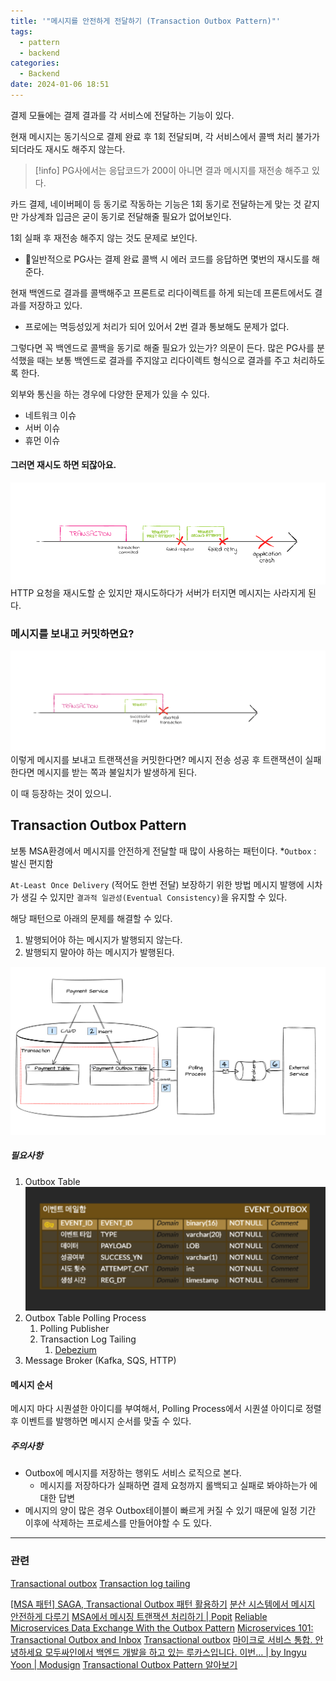 ```yaml
---
title: '"메시지를 안전하게 전달하기 (Transaction Outbox Pattern)"'
tags:
  - pattern
  - backend
categories:
  - Backend
date: 2024-01-06 18:51
---
```


결제 모듈에는 결제 결과를 각 서비스에 전달하는 기능이 있다.

현재 메시지는 동기식으로 결제 완료 후 1회 전달되며, 각 서비스에서 콜백 처리 불가가 되더라도 재시도 해주지 않는다.
> [!info]
> PG사에서는 응답코드가 200이 아니면 결과 메시지를 재전송 해주고 있다.

카드 결제, 네이버페이 등 동기로 작동하는 기능은 1회 동기로 전달하는게 맞는 것 같지만
가상계좌 입금은 굳이 동기로 전달해줄 필요가 없어보인다.

1회 실패 후 재전송 해주지 않는 것도 문제로 보인다.
- 일반적으로 PG사는 결제 완료 콜백 시 에러 코드를 응답하면 몇번의 재시도를 해준다.

현재 백엔드로 결과를 콜백해주고
프론트로 리다이렉트를 하게 되는데 프론트에서도 결과를 저장하고 있다.
- 프로에는 멱등성있게 처리가 되어 있어서 2번 결과 통보해도 문제가 없다.

그렇다면 꼭 백엔드로 콜백을 동기로 해줄 필요가 있는가? 의문이 든다.
많은 PG사를 분석했을 때는 보통 백엔드로 결과를 주지않고 리다이렉트 형식으로 결과를 주고 처리하도록 한다. 

외부와 통신을 하는 경우에 다양한 문제가 있을 수 있다.
- 네트워크 이슈
- 서버 이슈
- 휴먼 이슈

#### 그러면 재시도 하면 되잖아요.
![](/assets/img/2279f013c95d081a3ea63ff2bc63b42b.png)
HTTP 요청을 재시도할 순 있지만 재시도하다가
서버가 터지면 메시지는 사라지게 된다.

### 메시지를 보내고 커밋하면요?
![](/assets/img/1208346ffc42479fddb5637155126861.png)
이렇게 메시지를 보내고 트랜잭션을 커밋한다면?
메시지 전송 성공 후 트랜잭션이 실패한다면 메시지를 받는 쪽과 불일치가 발생하게 된다.

이 때 등장하는 것이 있으니.
## Transaction Outbox Pattern
보통 MSA환경에서 메시지를 안전하게 전달할 때 많이 사용하는 패턴이다.
*`Outbox` : 발신 편지함

`At-Least Once Delivery` (적어도 한번 전달) 보장하기 위한 방법
메시지 발행에 시차가 생길 수 있지만 `결과적 일관성(Eventual Consistency)`을 유지할 수 있다.

해당 패턴으로 아래의 문제를 해결할 수 있다.
1. 발행되어야 하는 메시지가 발행되지 않는다.
2. 발행되지 말아야 하는 메시지가 발행된다.

![](/assets/img/58ab03e5d25c8ab31206258742fd0921.png)
##### 필요사항
1. Outbox Table
	![](/assets/img/a8d3c2c4c0ccb88f90a4db90406dc514.png)
2. Outbox Table Polling Process
	1. Polling Publisher
	2. Transaction Log Tailing
		1. [Debezium](https://debezium.io/)
3. Message Broker (Kafka, SQS, HTTP)

#### 메시지 순서
메시지 마다 시퀀셜한 아이디를 부여해서, Polling Process에서 시퀀셜 아이디로 정렬 후 이벤트를 발행하면 메시지 순서를 맞출 수 있다.
##### 주의사항
- Outbox에 메시지를 저장하는 행위도 서비스 로직으로 본다.
	- 메시지를 저장하다가 실패하면 결제 요청까지 롤백되고 실패로 봐야하는가 에 대한 답변
- 메시지의 양이 많은 경우 Outbox테이블이 빠르게 커질 수 있기 때문에 일정 기간 이후에 삭제하는 프로세스를 만들어야할 수 도 있다.

---
### 관련
[Transactional outbox](https://microservices.io/patterns/data/transactional-outbox.html)
[Transaction log tailing](https://microservices.io/patterns/data/transaction-log-tailing.html)


[[MSA 패턴] SAGA, Transactional Outbox 패턴 활용하기](https://devocean.sk.com/blog/techBoardDetail.do?ID=165445&boardType=techBlog)
[분산 시스템에서 메시지 안전하게 다루기](https://blog.gangnamunni.com/post/transactional-outbox/)
[MSA에서 메시징 트랜잭션 처리하기 | Popit](https://www.popit.kr/msa%EC%97%90%EC%84%9C-%EB%A9%94%EC%8B%9C%EC%A7%95-%ED%8A%B8%EB%9E%9C%EC%9E%AD%EC%85%98-%EC%B2%98%EB%A6%AC%ED%95%98%EA%B8%B0/)
[Reliable Microservices Data Exchange With the Outbox Pattern](https://debezium.io/blog/2019/02/19/reliable-microservices-data-exchange-with-the-outbox-pattern/)
[Microservices 101: Transactional Outbox and Inbox](https://softwaremill.com/microservices-101/)
[Transactional outbox](https://microservices.io/patterns/data/transactional-outbox.html)
[마이크로 서비스 통합. 안녕하세요 모두싸인에서 백엔드 개발을 하고 있는 루카스입니다. 이번… | by Ingyu Yoon | Modusign](https://team.modusign.co.kr/%EB%A7%88%EC%9D%B4%ED%81%AC%EB%A1%9C-%EC%84%9C%EB%B9%84%EC%8A%A4-%ED%86%B5%ED%95%A9-b08979275b59)
[Transactional Outbox Pattern 알아보기](https://velog.io/@eastperson/Transaction-Outbox-Pattern-%EC%95%8C%EC%95%84%EB%B3%B4%EA%B8%B0)
